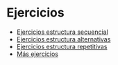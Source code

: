 # Ejercicios

* [Ejercicios estructura secuencial](secuencial)
* [Ejercicios estructura alternativas](alternativas)
* [Ejercicios estructura repetitivas](repetitivas)
* [Más ejercicios](mas_ejercicios)